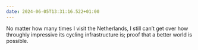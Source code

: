 ```yaml
---
date: 2024-06-05T13:31:16.522+01:00
---
```


No matter how many times I visit the Netherlands, I still can’t get over how throughly impressive its cycling infrastructure is; proof that a better world is possible.
